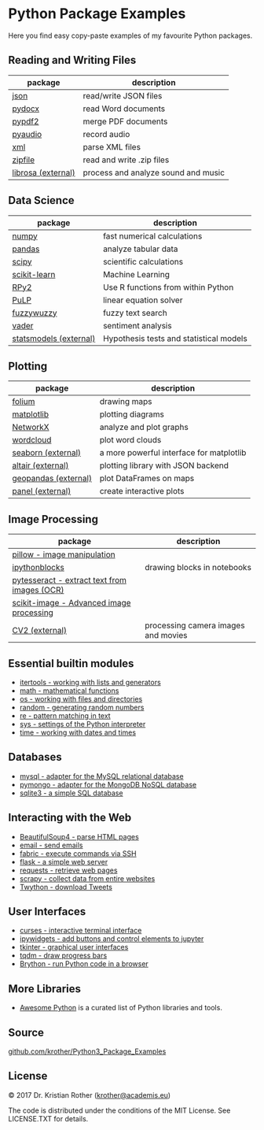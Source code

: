 
# Python Package Examples

Here you find easy copy-paste examples of my favourite Python packages.


## Reading and Writing Files

| package | description |
|---------|-------------|
| [json](json/) | read/write JSON files |
| [pydocx](pydocx/) | read Word documents |
| [pypdf2](pypdf2/) | merge PDF documents |
| [pyaudio](pyaudio/) | record audio |
| [xml](xml/) | parse XML files |
| [zipfile](zipfile/) | read and write .zip files |
| [librosa (external)](https://librosa.org/) | process and analyze sound and music |


## Data Science

| package | description |
|---------|-------------|
| [numpy](numpy/) | fast numerical calculations |
| [pandas](pandas/) | analyze tabular data |
| [scipy](scipy/) | scientific calculations |
| [scikit-learn](sklearn/) | Machine Learning |
| [RPy2](RPy/) | Use R functions from within Python |
| [PuLP](PuLP/) | linear equation solver |
| [fuzzywuzzy](fuzzywuzzy/) | fuzzy text search |
| [vader](vader/) | sentiment analysis |
| [statsmodels (external)](http://statsmodels.sourceforge.net/) | Hypothesis tests and statistical models |


## Plotting

| package | description |
|---------|-------------|
| [folium](folium/) | drawing maps |
| [matplotlib](matplotlib/) | plotting diagrams |
| [NetworkX](networkx/) | analyze and plot graphs |
| [wordcloud](wordcloud/) | plot word clouds |
| [seaborn (external)](https://seaborn.pydata.org/) | a more powerful interface for matplotlib |
| [altair (external)](https://altair-viz.github.io/) | plotting library with JSON backend |
| [geopandas (external)](http://geopandas.org/) | plot DataFrames on maps |
| [panel (external)](http://panel.pyviz.org/) | create interactive plots |

## Image Processing

| package | description |
|---------|-------------|
| [pillow - image manipulation](pillow/) |  |
| [ipythonblocks](ipythonblocks/) | drawing blocks in notebooks |
| [pytesseract - extract text from images (OCR)](pytesseract/) |  |
| [scikit-image - Advanced image processing](scikit_image/) |  |
| [CV2 (external)](https://docs.opencv.org/3.0-beta/doc/py_tutorials/py_tutorials.html) | processing camera images and movies |

## Essential builtin modules

* [itertools - working with lists and generators](itertools/)
* [math - mathematical functions](math/)
* [os - working with files and directories](os/)
* [random - generating random numbers](random/)
* [re - pattern matching in text](re/)
* [sys - settings of the Python interpreter](sys/)
* [time - working with dates and times](time/)

## Databases

* [mysql - adapter for the MySQL relational database](mysql/)
* [pymongo - adapter for the MongoDB NoSQL database](pymongo/)
* [sqlite3 - a simple SQL database](sqlite3/)

## Interacting with the Web

* [BeautifulSoup4 - parse HTML pages](beautiful_soup/)
* [email - send emails](email/)
* [fabric - execute commands via SSH](fabric/)
* [flask - a simple web server](flask/)
* [requests - retrieve web pages](requests/)
* [scrapy - collect data from entire websites](http://scrapy.org/)
* [Twython - download Tweets](twython/)

## User Interfaces

* [curses - interactive terminal interface](curses/)
* [ipywidgets - add buttons and control elements to jupyter](ipywidgets/)
* [tkinter - graphical user interfaces](tkinter/)
* [tqdm - draw progress bars](tqdm/)
* [Brython - run Python code in a browser](http://brython.info/)


## More Libraries

* [Awesome Python](https://awesome-python.com/) is a curated list of Python libraries and tools.

## Source

[github.com/krother/Python3_Package_Examples](https://github.com/krother/Python3_Package_Examples)

## License

© 2017 Dr. Kristian Rother (krother@academis.eu)

The code is distributed under the conditions of the MIT License. See LICENSE.TXT for details.
